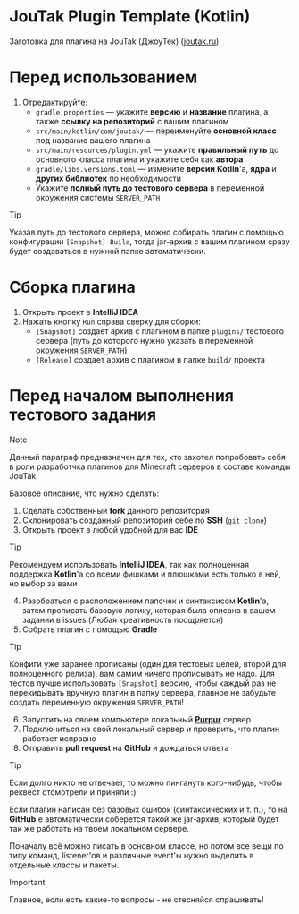 # JouTak Plugin Template (Kotlin)

Заготовка для плагина на JouTak (ДжоуТек) (<ins>joutak.ru</ins>)


# Перед использованием

1. Отредактируйте:
    - `gradle.properties` &mdash; укажите **версию** и **название** плагина, а также **ссылку на репозиторий** с вашим плагином
    - `src/main/kotlin/com/joutak/` &mdash; переименуйте **основной класс** под название вашего плагина
    - `src/main/resources/plugin.yml` &mdash; укажите **правильный путь** до основного класса плагина и укажите себя как **автора**
    - `gradle/libs.versions.toml` &mdash; измените **версии** **Kotlin**'а, **ядра** и **других библиотек** по необходимости 
    - Укажите **полный путь до тестового сервера** в переменной окружения системы `SERVER_PATH`

> [!TIP]
> Указав путь до тестового сервера, можно собирать плагин с помощью конфигурации `[Snapshot] Build`, тогда jar-архив с вашим плагином сразу будет создаваться в нужной папке автоматически.


# Сборка плагина

1. Открыть проект в **IntelliJ IDEA**
2. Нажать кнопку `Run` справа сверху для сборки:
   - `[Snapshot]` создает архив с плагином в папке `plugins/` тестового сервера (путь до которого нужно указать в переменной окружения `SERVER_PATH`)
   - `[Release]` создает архив с плагином в папке `build/` проекта


# Перед началом выполнения тестового задания
> [!NOTE]
> Данный параграф предназначен для тех, кто захотел попробовать себя в роли разработчка плагинов для Minecraft серверов в составе команды JouTak.

Базовое описание, что нужно сделать:
1) Сделать собственный **fork** данного репозитория
2) Склонировать созданный репозиторий себе по **SSH** (`git clone`) 
3) Открыть проект в любой удобной для вас **IDE**
> [!TIP]
> Рекомендуем использовать **IntelliJ IDEA**, так как полноценная поддержка **Kotlin**'а со всеми фишками и плюшками есть только в ней, но выбор за вами
4) Разобраться с расположением папочек и синтаксисом **Kotlin**'а, затем прописать базовую логику, которая была описана в вашем задании в issues (Любая креативность поощряется)
5) Собрать плагин с помощью **Gradle**
> [!TIP]
> Конфиги уже заранее прописаны (один для тестовых целей, второй для полноценного релиза), вам самим ничего прописывать не надо. Для тестов лучше использовать `[Snapshot]` версию, чтобы каждый раз не перекидывать вручную плагин в папку сервера, главное не забудьте создать переменную окружения `SERVER_PATH`!
6) Запустить на своем компьютере локальный [**Purpur**](https://purpurmc.org) сервер
7) Подключиться на свой локальный сервер и проверить, что плагин работает исправно
8) Отправить **pull request** на **GitHub** и дождаться ответа
> [!TIP]
> Если долго никто не отвечает, то можно пингануть кого-нибудь, чтобы реквест отсмотрели и приняли :)

Если плагин написан без базовых ошибок (синтаксических и т. п.), то на **GitHub**'е автоматически соберется такой же jar-архив, который будет так же работать на твоем локальном сервере.

Поначалу всё можно писать в основном классе, но потом все вещи по типу команд, listener'ов и различные event'ы нужно выделить в отдельные классы и пакеты. 

> [!IMPORTANT]
> Главное, если есть какие-то вопросы - не стесняйся спрашивать!
